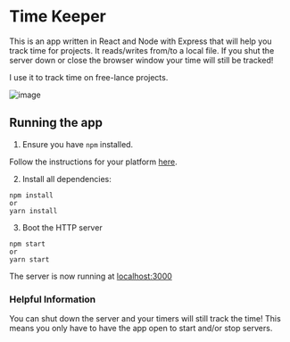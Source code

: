 # Time Keeper

This is an app written in React and Node with Express that will help you track time for projects. It reads/writes from/to
a local file. If you shut the server down or close the browser window your time will still be tracked!

I use it to track time on free-lance projects.

![image](https://user-images.githubusercontent.com/32582369/39540807-c910b7ac-4e11-11e8-85ce-57e6fbb33617.png)

## Running the app

1. Ensure you have `npm` installed.

Follow the instructions for your platform [here](https://github.com/npm/npm).

2. Install all dependencies:

````
npm install
or
yarn install
````

3. Boot the HTTP server

````
npm start
or
yarn start
````

The server is now running at [localhost:3000](localhost:3000)

### Helpful Information
You can shut down the server and your timers will still track the time! This means you only have to have the app open to
start and/or stop servers.
